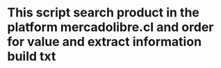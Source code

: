 # This script search product in the platform mercadolibre.cl and order for value and extract information build txt
